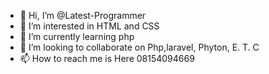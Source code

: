 - 👋 Hi, I’m @Latest-Programmer
- 👀 I’m interested in HTML and CSS 
- 🌱 I’m currently learning php
- 💞️ I’m looking to collaborate on Php,laravel, Phyton, E. T. C
- 📫 How to reach me is Here 08154094669 

<!---
Latest-Programmer/Latest-Programmer is a ✨ special ✨ repository because its `README.md` (this file) appears on your GitHub profile.
You can click the Preview link to take a look at your changes.
--->
